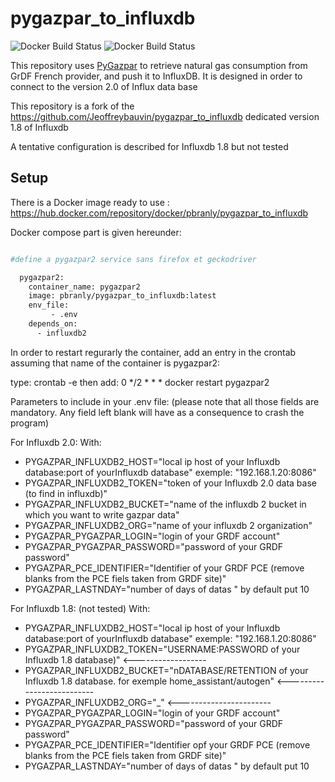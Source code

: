 # pygazpar_to_influxdb

![Docker Build Status](https://img.shields.io/docker/cloud/automated/jeoffrey54/pygazpar_to_influxdb.svg) ![Docker Build Status](https://img.shields.io/docker/cloud/build/jeoffrey54/pygazpar_to_influxdb.svg)


This repository uses [PyGazpar](https://github.com/ssenart/PyGazpar) to retrieve natural gas consumption from GrDF French provider, and push it to InfluxDB.
It is designed in order to connect to the version 2.0 of Influx data base

This repository is a fork of the https://github.com/Jeoffreybauvin/pygazpar_to_influxdb dedicated version 1.8 of Influxdb

A tentative configuration is described for Influxdb 1.8 but not tested

## Setup

There is a Docker image ready to use : https://hub.docker.com/repository/docker/pbranly/pygazpar_to_influxdb

Docker compose part is given hereunder:

```bash

#define a pygazpar2 service sans firefox et geckodriver

  pygazpar2:
    container_name: pygazpar2
    image: pbranly/pygazpar_to_influxdb:latest
    env_file:
         - .env
    depends_on:
      - influxdb2
```     

In order to restart regurarly the container, add an entry in the crontab assuming that name of the container is pygazpar2:

type:
crontab -e
then add:
0 */2 * * * docker restart pygazpar2


Parameters to include in your .env file: (please note that all those fields are mandatory. Any field left blank will have as a consequence to crash the program)

For Influxdb 2.0:
With:
- PYGAZPAR_INFLUXDB2_HOST="local ip host of your Influxdb database:port of yourInfluxdb database" exemple: "192.168.1.20:8086"
- PYGAZPAR_INFLUXDB2_TOKEN="token of your Influxdb 2.0 data base (to find in influxdb)"
- PYGAZPAR_INFLUXDB2_BUCKET="name of the influxdb 2 bucket in which you want to write gazpar data"
- PYGAZPAR_INFLUXDB2_ORG="name of your influxdb 2 organization"
- PYGAZPAR_PYGAZPAR_LOGIN="login of your GRDF account"
- PYGAZPAR_PYGAZPAR_PASSWORD="password of your GRDF password"
- PYGAZPAR_PCE_IDENTIFIER="Identifier of your GRDF PCE (remove blanks from the PCE fiels taken from GRDF site)"
- PYGAZPAR_LASTNDAY="number of days of datas " by default put 10

For Influxdb 1.8: (not tested)
With:
- PYGAZPAR_INFLUXDB2_HOST="local ip host of your Influxdb database:port of yourInfluxdb database" exemple: "192.168.1.20:8086"
- PYGAZPAR_INFLUXDB2_TOKEN="USERNAME:PASSWORD of your Influxdb 1.8 database)" <------------------
- PYGAZPAR_INFLUXDB2_BUCKET="nDATABASE/RETENTION of your Influxdb 1.8 database. for exemple home_assistant/autogen" <--------------------------
- PYGAZPAR_INFLUXDB2_ORG="_" <-----------------------
- PYGAZPAR_PYGAZPAR_LOGIN="login of your GRDF account"
- PYGAZPAR_PYGAZPAR_PASSWORD="password of your GRDF password"
- PYGAZPAR_PCE_IDENTIFIER="Identifier opf your GRDF PCE (remove blanks from the PCE fiels taken from GRDF site)"
- PYGAZPAR_LASTNDAY="number of days of datas " by default put 10